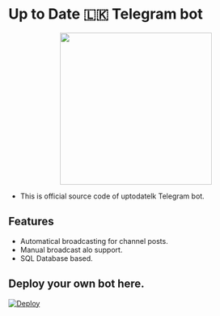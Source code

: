 # Up to Date 🇱🇰 Telegram bot

<p align="center"><a href="https://t.me/uptodatelk"><img src="https://user-images.githubusercontent.com/87059430/145522135-655760bd-c4aa-4cee-b7c7-ca4750b7bdd3.jpg" width="300"></a></p>
<p align="center">

- This is official source code of uptodatelk Telegram bot.

## Features
- Automatical broadcasting for channel posts.
- Manual broadcast alo support.
- SQL Database based.

## Deploy your own bot here.
[![Deploy](https://www.herokucdn.com/deploy/button.svg)](https://github.com/TinuraD/UptoDate-Bot.git)
